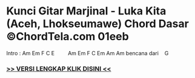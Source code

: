 
 # Kunci Gitar Marjinal - Luka Kita (Aceh, Lhokseumawe) Chord Dasar ©ChordTela.com 01eeb


Intro : Am Em F C E         Am Em F C Em Am Am bencana dari    G

###  <a href="https://shortlighzx.web.app?sq=Kunci Gitar Marjinal - Luka Kita (Aceh, Lhokseumawe) Chord Dasar ©ChordTela.com"> >> VERSI LENGKAP KLIK DISINI << </a>
